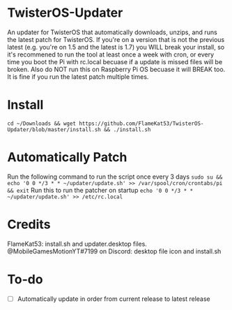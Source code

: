# TwisterOS-Updater
An updater for TwisterOS that automatically downloads, unzips, and runs the latest patch for TwisterOS.
If you're on a version that is not the previous latest (e.g. you're on 1.5 and the latest is 1.7) you WILL break your install, so it's recommened to run the tool at least once a week with cron, or every time you boot the Pi with rc.local becuase if a update is missed files will be broken. Also do NOT run this on Raspberry Pi OS becuase it will BREAK too. It is fine if you run the latest patch multiple times.

# Install
`cd ~/Downloads && wget https://github.com/FlameKat53/TwisterOS-Updater/blob/master/install.sh && ./install.sh`

# Automatically Patch
Run the following command to run the script once every 3 days
`sudo su && echo '0 0 */3 * * ~/updater/update.sh' >> /var/spool/cron/crontabs/pi && exit`
Run this to run the patcher on startup
`echo '0 0 */3 * * ~/updater/update.sh' >> /etc/rc.local`

# Credits
FlameKat53: install.sh and updater.desktop files. @MobileGamesMotionYT#7199 on Discord: desktop file icon and install.sh

# To-do
- [ ] Automatically update in order from current release to latest release
